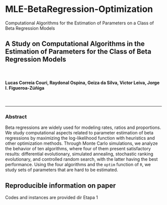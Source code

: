 # MLE-BetaRegression-Optimization
Computational Algorithms for the Estimation of Parameters on a  Class of Beta Regression Models

## A Study on Computational Algorithms in the Estimation of Parameters for the Class of Beta Regression Models

</br>

#### Lucas Correia Couri, Raydonal Ospina, Geiza da Silva, Víctor Leiva, Jorge I. Figueroa-Zúñiga

</br>


---
### Abstract

Beta regressions are widely used for modeling rates, ratios and proportions. We study computational aspects related to parameter 
estimation of beta regressions by maximizing the log-likelihood function with heuristics and other optimization methods. 
Through Monte Carlo simulations, we analyze the behavior of ten algorithms, where four of them  present satisfactory results: 
differential evolutionary,  simulated annealing,  stochastic ranking evolutionary,  and controlled random search, with the latter 
having the best performance.  Using the four algorithms and the <code>optim</code> function of <code>R</code>, we study sets 
of parameters that are hard to be estimated. 

## Reproducible information on paper

 Codes and instances are provided dir Etapa 1
